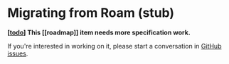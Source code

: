 # Migrating from Roam (stub)

**[[todo]] This [[roadmap]] item needs more specification work.**

If you're interested in working on it, please start a conversation in [GitHub issues](https://github.com/foambubble/foam/issues).



[//begin]: # "Autogenerated link references for markdown compatibility"
[todo]: ..%2Ftodo "Todo"
[//end]: # "Autogenerated link references"